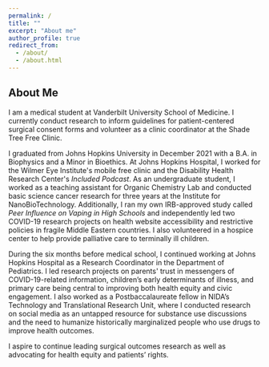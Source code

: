 ```yaml
---
permalink: /
title: ""
excerpt: "About me"
author_profile: true
redirect_from: 
  - /about/
  - /about.html
---
```


## About Me

I am a medical student at Vanderbilt University School of Medicine. I currently conduct research to inform guidelines for patient-centered surgical consent forms and volunteer as a clinic coordinator at the Shade Tree Free Clinic.

I graduated from Johns Hopkins University in December 2021 with a B.A. in Biophysics and a Minor in Bioethics. At Johns Hopkins Hospital, I worked for the Wilmer Eye Institute's mobile free clinic and the Disability Health Research Center's *Included Podcast*. As an undergraduate student, I worked as a teaching assistant for Organic Chemistry Lab and conducted basic science cancer research for three years at the Institute for NanoBioTechnology. Additionally, I ran my own IRB-approved study called *Peer Influence on Vaping in High Schools* and independently led two COVID-19 research projects on health website accessibility and restrictive policies in fragile Middle Eastern countries. I also volunteered in a hospice center to help provide palliative care to terminally ill children. 

During the six months before medical school, I continued working at Johns Hopkins Hospital as a Research Coordinator in the Department of Pediatrics. I led research projects on parents' trust in messengers of COVID-19-related information, children’s early determinants of illness, and primary care being central to improving both health equity and civic engagement. I also worked as a Postbaccalaureate fellow in NIDA’s Technology and Translational Research Unit, where I conducted research on social media as an untapped resource for substance use discussions and the need to humanize historically marginalized people who use drugs to improve health outcomes. 

I aspire to continue leading surgical outcomes research as well as advocating for health equity and patients’ rights.
